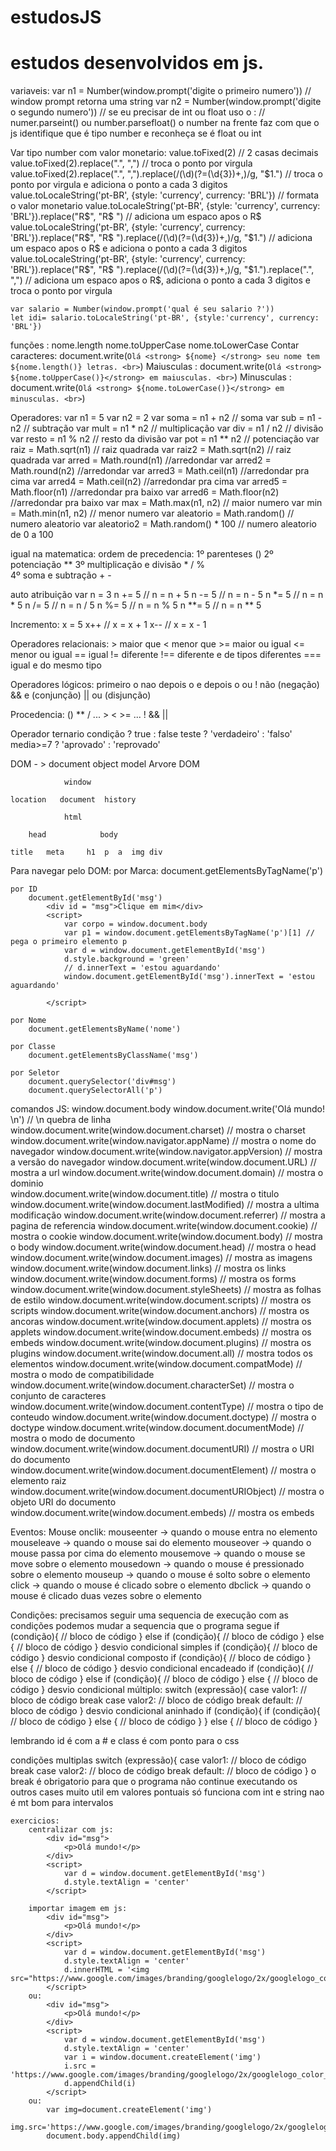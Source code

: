 # estudosJS

# estudos desenvolvidos em js.

variaveis:
    var n1 = Number(window.prompt('digite o primeiro numero')) // window prompt retorna uma string 
    var n2 = Number(window.prompt('digite o segundo numero')) // se eu precisar de int ou float uso o :
                                                             // numer.parseint() ou number.parsefloat()
    o number na frente faz com que o js identifique que é tipo number e reconheça se é float ou int

Var tipo number com valor monetario:
    value.toFixed(2) // 2 casas decimais
    value.toFixed(2).replace(".", ",") // troca o ponto por virgula
    value.toFixed(2).replace(".", ",").replace(/(\d)(?=(\d{3})+\,)/g, "$1.") // troca o ponto por virgula e adiciona o ponto a cada 3 digitos
    value.toLocaleString('pt-BR', {style: 'currency', currency: 'BRL'}) // formata o valor monetario
    value.toLocaleString('pt-BR', {style: 'currency', currency: 'BRL'}).replace("R$", "R$ ") // adiciona um espaco apos o R$
    value.toLocaleString('pt-BR', {style: 'currency', currency: 'BRL'}).replace("R$", "R$ ").replace(/(\d)(?=(\d{3})+\,)/g, "$1.") // adiciona um espaco apos o R$ e adiciona o ponto a cada 3 digitos
    value.toLocaleString('pt-BR', {style: 'currency', currency: 'BRL'}).replace("R$", "R$ ").replace(/(\d)(?=(\d{3})+\,)/g, "$1.").replace(".", ",") // adiciona um espaco apos o R$, adiciona o ponto a cada 3 digitos e troca o ponto por virgula
    
    var salario = Number(window.prompt('qual é seu salario ?'))
    let idi= salario.toLocaleString('pt-BR', {style:'currency', currency: 'BRL'})
        

funções :
    nome.length
    nome.toUpperCase
    nome.toLowerCase
    Contar caracteres: document.write(`Olá <strong> ${nome} </strong> seu nome tem ${nome.length()} letras. <br>`)
    Maiusculas : document.write(`Olá <strong> ${nome.toUpperCase()}</strong> em maiusculas. <br>`)
    Minusculas : document.write(`Olá <strong> ${nome.toLowerCase()}</strong> em minusculas. <br>`)


Operadores:
    var n1 = 5
    var n2 = 2
    var soma = n1 + n2  // soma
    var sub = n1 - n2           // subtração
    var mult = n1 * n2          // multiplicação
    var div = n1 / n2           // divisão
    var resto = n1 % n2         // resto da divisão
    var pot = n1 ** n2          // potenciação
    var raiz = Math.sqrt(n1)    // raiz quadrada
    var raiz2 = Math.sqrt(n2)   // raiz quadrada
    var arred = Math.round(n1)  //arredondar
    var arred2 = Math.round(n2) //arredondar
    var arred3 = Math.ceil(n1)  //arredondar pra cima
    var arred4 = Math.ceil(n2)  //arredondar pra cima
    var arred5 = Math.floor(n1) //arredondar pra baixo
    var arred6 = Math.floor(n2) //arredondar pra baixo
    var max = Math.max(n1, n2)  // maior numero
    var min = Math.min(n1, n2)  // menor numero
    var aleatorio = Math.random() // numero aleatorio
    var aleatorio2 = Math.random() * 100 // numero aleatorio de 0 a 100
    
igual na matematica:
    ordem de precedencia:
        1º parenteses                    ()
        2º potenciação                   **
        3º multiplicação e divisão       * / %   
        4º soma e subtração              + -   

auto atribuição
    var n = 3
    n += 5 // n = n + 5
    n -= 5 // n = n - 5
    n *= 5 // n = n * 5
    n /= 5 // n = n / 5
    n %= 5 // n = n % 5
    n **= 5 // n = n ** 5

Incremento:
    x = 5
    x++ // x = x + 1
    x-- // x = x - 1


Operadores relacionais:
    > maior que
    < menor que
    >= maior ou igual
    <= menor ou igual
    == igual
    != diferente
    !== diferente e de tipos diferentes
    === igual e do mesmo tipo

Operadores lógicos:
    primeiro o nao depois o e depois o ou
    ! não (negação)
    && e (conjunção)
    || ou (disjunção)

Procedencia:
    () ** / ...
    > < >= ...
    !
    && 
    ||

Operador ternario
    condição ? true : false
    teste ? 'verdadeiro' : 'falso'
    media>=7 ? 'aprovado' : 'reprovado'
    
DOM - > document object model
    Arvore DOM
    
                window

    location   document  history 

                html
                
        head            body

    title   meta     h1  p  a  img div 


Para navegar pelo DOM:
    por Marca:
        document.getElementsByTagName('p')

    por ID
        document.getElementById('msg')
            <div id = "msg">Clique em mim</div>
            <script>
                var corpo = window.document.body
                var p1 = window.document.getElementsByTagName('p')[1] // pega o primeiro elemento p
                var d = window.document.getElementById('msg')
                d.style.background = 'green'
                // d.innerText = 'estou aguardando'
                window.document.getElementById('msg').innerText = 'estou aguardando'

            </script>

    por Nome
        document.getElementsByName('nome')
        
    por Classe
        document.getElementsByClassName('msg')

    por Seletor
        document.querySelector('div#msg')
        document.querySelectorAll('p')

comandos JS:
    window.document.body
    window.document.write('Olá mundo! \n') // \n quebra de linha
    window.document.write(window.document.charset) // mostra o charset
    window.document.write(window.navigator.appName) // mostra o nome do navegador
    window.document.write(window.navigator.appVersion) // mostra a versão do navegador
    window.document.write(window.document.URL) // mostra a url
    window.document.write(window.document.domain) // mostra o dominio   
    window.document.write(window.document.title) // mostra o titulo
    window.document.write(window.document.lastModified) // mostra a ultima modificação
    window.document.write(window.document.referrer) // mostra a pagina de referencia
    window.document.write(window.document.cookie) // mostra o cookie
    window.document.write(window.document.body) // mostra o body
    window.document.write(window.document.head) // mostra o head
    window.document.write(window.document.images) // mostra as imagens
    window.document.write(window.document.links) // mostra os links
    window.document.write(window.document.forms) // mostra os forms
    window.document.write(window.document.styleSheets) // mostra as folhas de estilo
    window.document.write(window.document.scripts) // mostra os scripts
    window.document.write(window.document.anchors) // mostra os ancoras
    window.document.write(window.document.applets) // mostra os applets
    window.document.write(window.document.embeds) // mostra os embeds
    window.document.write(window.document.plugins) // mostra os plugins
    window.document.write(window.document.all) // mostra todos os elementos
    window.document.write(window.document.compatMode) // mostra o modo de compatibilidade
    window.document.write(window.document.characterSet) // mostra o conjunto de caracteres
    window.document.write(window.document.contentType) // mostra o tipo de conteudo
    window.document.write(window.document.doctype) // mostra o doctype
    window.document.write(window.document.documentMode) // mostra o modo de documento
    window.document.write(window.document.documentURI) // mostra o URI do documento
    window.document.write(window.document.documentElement) // mostra o elemento raiz
    window.document.write(window.document.documentURIObject) // mostra o objeto URI do documento
    window.document.write(window.document.embeds) // mostra os embeds


Eventos:
    Mouse onclik:
        mouseenter -> quando o mouse entra no elemento
        mouseleave -> quando o mouse sai do elemento
        mouseover -> quando o mouse passa por cima do elemento
        mousemove -> quando o mouse se move sobre o elemento
        mousedown -> quando o mouse é pressionado sobre o elemento
        mouseup -> quando o mouse é solto sobre o elemento
        click -> quando o mouse é clicado sobre o elemento
        dbclick -> quando o mouse é clicado duas vezes sobre o elemento


Condições:
    precisamos seguir uma sequencia de execução
    com as condições podemos mudar a sequencia que o programa segue
        if (condição){
            // bloco de código
        } else if (condição){
            // bloco de código
        } else {
            // bloco de código
        } 
    desvio condicional simples
        if (condição){
            // bloco de código
        }
        desvio condicional composto
        if (condição){
            // bloco de código
        } else {
            // bloco de código
        }
    desvio condicional encadeado
        if (condição){
            // bloco de código
        } else if (condição){
            // bloco de código
        } else {
            // bloco de código
        }
    desvio condicional múltiplo:
        switch (expressão){
            case valor1:
                // bloco de código
                break
            case valor2:
                // bloco de código
                break
            default:
                // bloco de código
        }
    desvio condicional aninhado
        if (condição){
            if (condição){
                // bloco de código
            } else {
                // bloco de código
            }
        } else {
            // bloco de código
        }

lembrando id é com a # e class é com ponto para o css

condições multiplas 
    switch (expressão){
        case valor1:
            // bloco de código
            break
        case valor2:
            // bloco de código
            break
        default:
            // bloco de código
    }
    o break é obrigatorio para que o programa não continue executando os outros cases
    muito util em valores pontuais
    só funciona com int e string
    nao é mt bom para intervalos
    

    exercicios:
        centralizar com js:
            <div id="msg">
                <p>Olá mundo!</p>
            </div>
            <script>
                var d = window.document.getElementById('msg')
                d.style.textAlign = 'center'
            </script>

        importar imagem em js:
            <div id="msg">
                <p>Olá mundo!</p>
            </div>
            <script>
                var d = window.document.getElementById('msg')
                d.style.textAlign = 'center'
                d.innerHTML = '<img src="https://www.google.com/images/branding/googlelogo/2x/googlelogo_color_272x92dp.png">'
            </script>
        ou:
            <div id="msg">
                <p>Olá mundo!</p>
            </div>
            <script>
                var d = window.document.getElementById('msg')
                d.style.textAlign = 'center'
                var i = window.document.createElement('img')
                i.src = 'https://www.google.com/images/branding/googlelogo/2x/googlelogo_color_272x92dp.png'
                d.appendChild(i)
            </script>
        ou:
            var img=document.createElement('img')
            img.src='https://www.google.com/images/branding/googlelogo/2x/googlelogo_color_272x92dp.png'
            document.body.appendChild(img)
            

        
